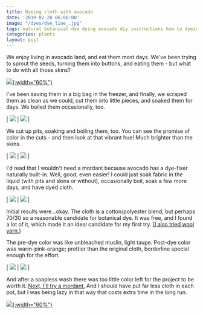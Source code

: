 ```yaml
---
title: Dyeing cloth with avocado
date: '2019-02-20 06:00:00'
image: "/dyes/dye_line_.jpg"
tags: natural botanical dye dying avocado diy instructions how to dyeing cloth cotton
categories: plants
layout: post
---
```


We enjoy living in avocado land, and eat them most days. We've been trying to sprout the seeds, turning them into buttons, and eating them - but what to do with all those skins?

[![](/images/dyes/avocados_.jpg){:width="60%"}](/images/dyes/avocados.jpg)

I've been saving them in a big bag in the freezer, and finally, we scraped them as clean as we could, cut them into little pieces, and soaked them for days. We boiled them occasionally, too.

| [![](/images/dyes/avocado_.jpg)](/images/dyes/avocado.jpg) | [![](/images/dyes/avocado_pot_.jpg)](/images/dyes/avocado_pot.jpg) |

We cut up pits, soaking and boiling them, too. You can see the promise of color in the cuts - and then look at that vibrant hue! Much brighter than the skins.

| [![](/images/dyes/pits3_.jpg)](/images/dyes/pits3.jpg) | [![](/images/dyes/pits_pot_.jpg)](/images/dyes/pits_pot.jpg) |

I'd read that I wouldn't need a mordant because avocado has a dye-fixer naturally built-in. Well, good, even easier! I could just soak fabric in the liquid (with pits and skins or without), occasionally boil, soak a few more days, and have dyed cloth.

| [![](/images/dyes/avocado_set_.jpg)](/images/dyes/avocado_set.jpg) | [![](/images/dyes/avocado_pan_.jpg)](/images/dyes/avocado_pan.jpg) |

Initial results were...okay. The cloth is a cotton/polyester blend, but perhaps 70/30 so a reasonable candidate for botanical dye. It was free, and I found a lot of it, which made it an ideal candidate for my first try. [(I also tried wool yarn.)](http://reverdecer.annalisagross.com/2019/02/21/dyeing-yarn-with-plants/)

The pre-dye color was like unbleached muslin, light taupe. Post-dye color was warm-pink-orange; prettier than the original cloth, borderline special enough for the effort.

| [![](/images/dyes/dyeing_.jpg)](/images/dyes/dyeing.jpg) | [![](/images/dyes/avocado_bowl3_.jpg)](/images/dyes/avocado_bowl3.jpg) |

And after a soapless wash there was too little color left for the project to be worth it. [Next, I'll try a mordant.](http://reverdecer.annalisagross.com/2019/03/24/botanical-dyeing-end-result/) And I should have put far less cloth in each pot, but I was being lazy in that way that costs extra time in the long run.

[![](/images/dyes/dye_result_.jpg){:width="60%"}](/images/dyes/dye_result.jpg)